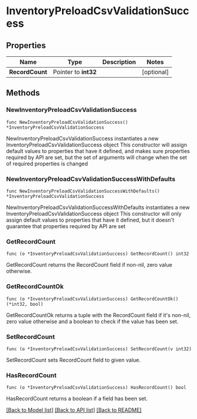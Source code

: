 # InventoryPreloadCsvValidationSuccess

## Properties

Name | Type | Description | Notes
------------ | ------------- | ------------- | -------------
**RecordCount** | Pointer to **int32** |  | [optional] 

## Methods

### NewInventoryPreloadCsvValidationSuccess

`func NewInventoryPreloadCsvValidationSuccess() *InventoryPreloadCsvValidationSuccess`

NewInventoryPreloadCsvValidationSuccess instantiates a new InventoryPreloadCsvValidationSuccess object
This constructor will assign default values to properties that have it defined,
and makes sure properties required by API are set, but the set of arguments
will change when the set of required properties is changed

### NewInventoryPreloadCsvValidationSuccessWithDefaults

`func NewInventoryPreloadCsvValidationSuccessWithDefaults() *InventoryPreloadCsvValidationSuccess`

NewInventoryPreloadCsvValidationSuccessWithDefaults instantiates a new InventoryPreloadCsvValidationSuccess object
This constructor will only assign default values to properties that have it defined,
but it doesn't guarantee that properties required by API are set

### GetRecordCount

`func (o *InventoryPreloadCsvValidationSuccess) GetRecordCount() int32`

GetRecordCount returns the RecordCount field if non-nil, zero value otherwise.

### GetRecordCountOk

`func (o *InventoryPreloadCsvValidationSuccess) GetRecordCountOk() (*int32, bool)`

GetRecordCountOk returns a tuple with the RecordCount field if it's non-nil, zero value otherwise
and a boolean to check if the value has been set.

### SetRecordCount

`func (o *InventoryPreloadCsvValidationSuccess) SetRecordCount(v int32)`

SetRecordCount sets RecordCount field to given value.

### HasRecordCount

`func (o *InventoryPreloadCsvValidationSuccess) HasRecordCount() bool`

HasRecordCount returns a boolean if a field has been set.


[[Back to Model list]](../README.md#documentation-for-models) [[Back to API list]](../README.md#documentation-for-api-endpoints) [[Back to README]](../README.md)


